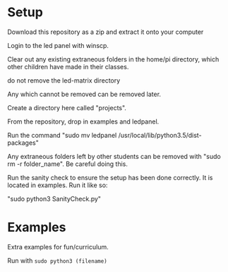 Setup
========
<p>Download this repository as a zip and extract it onto your computer</p>
<p>Login to the led panel with winscp. </p>
<p>Clear out any existing extraneous folders in the home/pi directory, which other children have made in their classes.</p>
<p>    do not remove the led-matrix directory</p>
<p>Any which cannot be removed can be removed later.</p>
<p>Create a directory here called "projects".</p>
<p>From the repository, drop in examples and ledpanel. </p>
<p>Run the command "sudo mv ledpanel /usr/local/lib/python3.5/dist-packages"</p>
<p>Any extraneous folders left by other students can be removed with "sudo rm -r folder_name". Be careful doing this.</p>
<p>Run the sanity check to ensure the setup has been done correctly. It is located in examples. Run it like so:</p>
<p>"sudo python3 SanityCheck.py"</p>


Examples
========
Extra examples for fun/curriculum.

Run with `sudo python3 (filename)`



